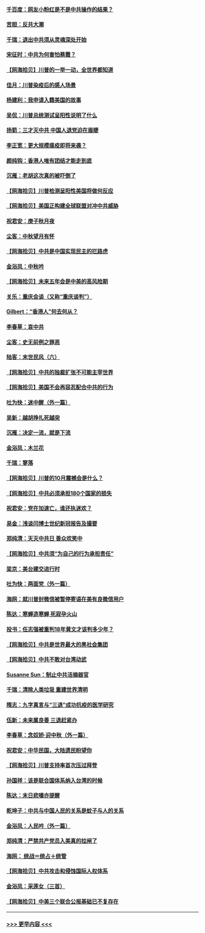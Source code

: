 #### [千百度：网友小粉红是不是中共操作的结果？](../pages/nsc993/n12461025.md?t=10082151) 
#### [苦胆：反共大潮](../pages/nsc993/n12459469.md?t=10082151) 
#### [千瑞：退出中共须从灵魂深处开始](../pages/nsc993/n12459437.md?t=10082151) 
#### [宋征时：中共为何害怕蔡霞？](../pages/nsc993/n12459097.md?t=10082151) 
#### [【网海拾贝】川普的一举一动，全世界都知道](../pages/nsc993/n12458825.md?t=10082151) 
#### [佳月：川普染疫后的感人场景](../pages/nsc993/n12456994.md?t=10082151) 
#### [杨建利：我申请入籍美国的故事](../pages/nsc993/n12455635.md?t=10082151) 
#### [吴侃：川普总统测试呈阳性说明了什么](../pages/nsc993/n12451869.md?t=10082151) 
#### [扬箭：三才灭中共 中国人退党迫在眉睫](../pages/nsc993/n12451842.md?t=10082151) 
#### [李正宽：更大规模瘟疫即将来袭？](../pages/nsc993/n12451455.md?t=10082151) 
#### [颜纯钩：香港人唯有团结才能走到底](../pages/nsc993/n12450870.md?t=10082151) 
#### [沉雁：老胡这次真的被吓倒了](../pages/nsc993/n12449796.md?t=10082151) 
#### [【网海拾贝】川普检测呈阳性美国将做何反应](../pages/nsc993/n12449042.md?t=10082151) 
#### [【网海拾贝】美国正构建全球联盟对冲中共威胁](../pages/nsc993/n12446580.md?t=10082151) 
#### [祝君安：庚子秋月夜](../pages/nsc993/n12445870.md?t=10082151) 
#### [尘客：中秋望月有怀](../pages/nsc993/n12444632.md?t=10082151) 
#### [【网海拾贝】中共是中国实现民主的拦路虎](../pages/nsc993/n12443573.md?t=10082151) 
#### [金浴凤：中秋吟](../pages/nsc993/n12441773.md?t=10082151) 
#### [【网海拾贝】未来五年会是中美的高风险期](../pages/nsc993/n12440760.md?t=10082151) 
#### [关乐：重庆会谈（又称“重庆谈判”）](../pages/nsc993/n12437525.md?t=10082151) 
#### [Gilbert：“香港人”何去何从？](../pages/nsc993/n12435894.md?t=10082151) 
#### [李春草：哀中共](../pages/nsc993/n12435874.md?t=10082151) 
#### [尘客：史无前例之罪恶](../pages/nsc993/n12435762.md?t=10082151) 
#### [陆客：末世民风（六）](../pages/nsc993/n12435354.md?t=10082151) 
#### [【网海拾贝】中共的独裁扩张不可能主宰世界](../pages/nsc993/n12435151.md?t=10082151) 
#### [【网海拾贝】美国不会再容忍配合中共的行为](../pages/nsc993/n12433808.md?t=10082151) 
#### [吐为快：迷中醒（外一篇）](../pages/nsc993/n12433585.md?t=10082151) 
#### [吴新：越胡挣扎死越突](../pages/nsc993/n12433562.md?t=10082151) 
#### [沉雁：决定一流，就是下流](../pages/nsc993/n12432128.md?t=10082151) 
#### [金浴凤：木兰花](../pages/nsc993/n12432124.md?t=10082151) 
#### [千瑞：寥落](../pages/nsc993/n12432071.md?t=10082151) 
#### [【网海拾贝】川普的10月震撼会是什么？](../pages/nsc993/n12431624.md?t=10082151) 
#### [【网海拾贝】中共必须承担180个国家的损失](../pages/nsc993/n12428893.md?t=10082151) 
#### [祝君安：党在加速亡，谁还执迷欢？](../pages/nsc993/n12428652.md?t=10082151) 
#### [易金：浅谈闫博士世纪新冠报告及撮要](../pages/nsc993/n12426822.md?t=10082151) 
#### [郑纯清：天灭中共日 善众欢笑中](../pages/nsc993/n12426784.md?t=10082151) 
#### [【网海拾贝】中共须“为自己的行为承担责任”](../pages/nsc993/n12426067.md?t=10082151) 
#### [梁京：美台建交进行时](../pages/nsc993/n12424066.md?t=10082151) 
#### [吐为快：两面党（外一篇）](../pages/nsc993/n12424043.md?t=10082151) 
#### [海网：就川普封微信被暂停寄语在美有良微信用户](../pages/nsc993/n12424021.md?t=10082151) 
#### [陈达：寒蝉造寒蝉 死寂孕火山](../pages/nsc993/n12423958.md?t=10082151) 
#### [投书：任志强被重判18年黄文才该判多少年？](../pages/nsc993/n12423672.md?t=10082151) 
#### [【网海拾贝】中共是世界最大的黑社会集团](../pages/nsc993/n12423543.md?t=10082151) 
#### [【网海拾贝】中共不敢对台湾动武](../pages/nsc993/n12421418.md?t=10082151) 
#### [Susanne Sun：制止中共活摘器官](../pages/nsc993/n12419654.md?t=10082151) 
#### [千瑞：清除人类垃圾 重建世界清明](../pages/nsc993/n12419414.md?t=10082151) 
#### [隋志：九字真言与“三退”成功抗疫的医学研究](../pages/nsc993/n12419248.md?t=10082151) 
#### [伍新：未来属良善 三退赶紧办](../pages/nsc993/n12418496.md?t=10082151) 
#### [李春草：念奴娇·迎中秋（外一篇）](../pages/nsc993/n12418465.md?t=10082151) 
#### [祝君安：中华民国，大陆遗民盼望你](../pages/nsc993/n12418089.md?t=10082151) 
#### [【网海拾贝】川普支持率首次压过拜登](../pages/nsc993/n12418050.md?t=10082151) 
#### [孙国祥：该是联合国体系纳入台湾的时候](../pages/nsc993/n12417369.md?t=10082151) 
#### [陈达：末日悲嚎亦提醒](../pages/nsc993/n12416736.md?t=10082151) 
#### [乾坤子：中共与中国人民的关系是蚊子与人的关系](../pages/nsc993/n12416632.md?t=10082151) 
#### [金浴凤：人民吟（外一篇）](../pages/nsc993/n12416567.md?t=10082151) 
#### [郑纯清：严禁共产党员入美真的拉闸了](../pages/nsc993/n12416550.md?t=10082151) 
#### [海网： 统战＝统占＋统管](../pages/nsc993/n12416404.md?t=10082151) 
#### [【网海拾贝】中共攻击和侵蚀国际人权体系](../pages/nsc993/n12416250.md?t=10082151) 
#### [金浴凤：采莲女（三首）](../pages/nsc993/n12415517.md?t=10082151) 
#### [【网海拾贝】中美三个联合公报基础已不复存在](../pages/nsc993/n12415054.md?t=10082151) 

----
#### [ >>> 更早内容 <<< ](../indexes/nsc993-earlier.md)
